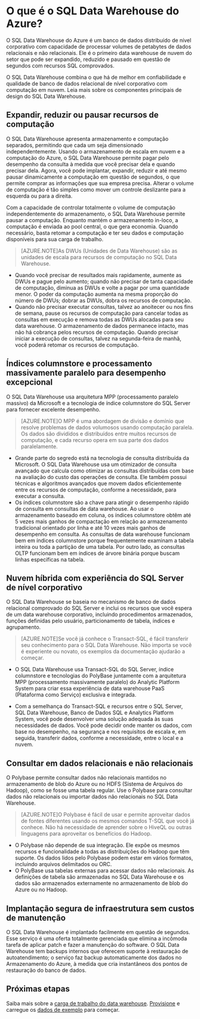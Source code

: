 <properties
   pageTitle="O que é o SQL Data Warehouse do Azure | Microsoft Azure"
   description="Banco de dados distribuído de nível corporativo com capacidade de processar volumes de petabytes de dados relacionais e não relacionais. Ele é o primeiro data warehouse de nuvem do setor que pode ser expandido, reduzido e pausado questão de segundos."
   services="sql-data-warehouse"
   documentationCenter="NA"
   authors="twounder"
   manager="jhubbard"
   editor=""/>

<tags
   ms.service="sql-data-warehouse"
   ms.devlang="NA"
   ms.topic="article"
   ms.tgt_pltfrm="NA"
   ms.workload="data-services"
   ms.date="09/22/2015"
   ms.author="barbkess;twounder;JRJ@BigBangData.co.uk;"/>


# O que é o SQL Data Warehouse do Azure?

O SQL Data Warehouse do Azure é um banco de dados distribuído de nível corporativo com capacidade de processar volumes de petabytes de dados relacionais e não relacionais. Ele é o primeiro data warehouse de nuvem do setor que pode ser expandido, reduzido e pausado em questão de segundos com recursos SQL comprovados.

O SQL Data Warehouse combina o que há de melhor em confiabilidade e qualidade de banco de dados relacional de nível corporativo com computação em nuvem. Leia mais sobre os componentes principais de design do SQL Data Warehouse.

## Expandir, reduzir ou pausar recursos de computação
O SQL Data Warehouse apresenta armazenamento e computação separados, permitindo que cada um seja dimensionado independentemente. Usando o armazenamento de escala em nuvem e a computação do Azure, o SQL Data Warehouse permite pagar pelo desempenho da consulta à medida que você precisar dela e quando precisar dela. Agora, você pode implantar, expandir, reduzir e até mesmo pausar dinamicamente a computação em questão de segundos, o que permite comprar as informações que sua empresa precisa. Alterar o volume de computação é tão simples como mover um controle deslizante para a esquerda ou para a direita.

Com a capacidade de controlar totalmente o volume de computação independentemente do armazenamento, o SQL Data Warehouse permite pausar a computação. Enquanto mantém o armazenamento in-loco, a computação é enviada ao pool central, o que gera economia. Quando necessário, basta retomar a computação e ter seu dados e computação disponíveis para sua carga de trabalho.

> [AZURE.NOTE]As DWUs (Unidades de Data Warehouse) são as unidades de escala para recursos de computação no SQL Data Warehouse.

- Quando você precisar de resultados mais rapidamente, aumente as DWUs e pague pelo aumento; quando não precisar de tanta capacidade de computação, diminua as DWUs e volte a pagar por uma quantidade menor. O poder da computação aumenta na mesma proporção do número de DWUs; dobrar as DWUs, dobra os recursos de computação. 
- Quando não precisar executar consultas, talvez ao anoitecer ou nos fins de semana, pause os recursos de computação para cancelar todas as consultas em execução e remova todas as DWUs alocadas para seu data warehouse. O armazenamento de dados permanece intacto, mas não há cobrança pelos recursos de computação. Quando precisar iniciar a execução de consultas, talvez na segunda-feira de manhã, você poderá retomar os recursos de computação. 

## Índices columnstore e processamento massivamente paralelo para desempenho excepcional
O SQL Data Warehouse usa arquitetura MPP (processamento paralelo massivo) da Microsoft e a tecnologia de índice columnstore do SQL Server para fornecer excelente desempenho.

> [AZURE.NOTE]O MPP é uma abordagem de divisão e domínio que resolve problemas de dados volumosos usando computação paralela. Os dados são divididos e distribuídos entre muitos recursos de computação, e cada recurso opera em sua parte dos dados paralelamente.

- Grande parte do segredo está na tecnologia de consulta distribuída da Microsoft. O SQL Data Warehouse usa um otimizador de consulta avançado que calcula como otimizar as consultas distribuídas com base na avaliação do custo das operações de consulta. Ele também possui técnicas e algoritmos avançados que movem dados eficientemente entre os recursos de computação, conforme a necessidade, para executar a consulta.
- Os índices columnstore são a chave para atingir o desempenho rápido de consulta em consultas de data warehouse. Ao usar o armazenamento baseado em coluna, os índices columnstore obtêm até 5 vezes mais ganhos de compactação em relação ao armazenamento tradicional orientado por linha e até 10 vezes mais ganhos de desempenho em consulta. As consultas de data warehouse funcionam bem em índices columnstore porque frequentemente examinam a tabela inteira ou toda a partição de uma tabela. Por outro lado, as consultas OLTP funcionam bem em índices de árvore binária porque buscam linhas específicas na tabela.


## Nuvem híbrida com experiência do SQL Server de nível corporativo
O SQL Data Warehouse se baseia no mecanismo de banco de dados relacional comprovado do SQL Server e inclui os recursos que você espera de um data warehouse corporativo, incluindo procedimentos armazenados, funções definidas pelo usuário, particionamento de tabela, índices e agrupamento.

> [AZURE.NOTE]Se você já conhece o Transact-SQL, é fácil transferir seu conhecimento para o SQL Data Warehouse. Não importa se você é experiente ou novato, os exemplos da documentação ajudarão a começar.

- O SQL Data Warehouse usa Transact-SQL do SQL Server, índice columnstore e tecnologias do PolyBase juntamente com a arquitetura MPP (processamento massivamente paralelo) do Analytic Platform System para criar essa experiência de data warehouse PaaS (Plataforma como Serviço) exclusiva e integrada.  

- Com a semelhança do Transact-SQL e recursos entre o SQL Server, SQL Data Warehouse, Banco de Dados SQL e Analytics Platform System, você pode desenvolver uma solução adequada às suas necessidades de dados. Você pode decidir onde manter os dados, com base no desempenho, na segurança e nos requisitos de escala e, em seguida, transferir dados, conforme a necessidade, entre o local e a nuvem.


## Consultar em dados relacionais e não relacionais
O Polybase permite consultar dados não relacionais mantidos no armazenamento de blob do Azure ou no HDFS (Sistema de Arquivos do Hadoop), como se fosse uma tabela regular. Use o Polybase para consultar dados não relacionais ou importar dados não relacionais no SQL Data Warehouse.

> [AZURE.NOTE]O Polybase é fácil de usar e permite aproveitar dados de fontes diferentes usando os mesmos comandos T-SQL que você já conhece. Não há necessidade de aprender sobre o HiveQL ou outras linguagens para aproveitar os benefícios do Hadoop.

- O Polybase não depende de sua integração. Ele expõe os mesmos recursos e funcionalidade a todas as distribuições do Hadoop que têm suporte. Os dados lidos pelo Polybase podem estar em vários formatos, incluindo arquivos delimitados ou ORC.
- O PolyBase usa tabelas externas para acessar dados não relacionais. As definições de tabela são armazenadas no SQL Data Warehouse e os dados são armazenados externamente no armazenamento de blob do Azure ou no Hadoop.


## Implantação segura de infraestrutura sem custos de manutenção
O SQL Data Warehouse é implantado facilmente em questão de segundos. Esse serviço é uma oferta totalmente gerenciada que elimina a incômoda tarefa de aplicar patch e fazer a manutenção do software. O SQL Data Warehouse tem backups internos que oferecem suporte à restauração de autoatendimento; o serviço faz backup automaticamente dos dados no Armazenamento do Azure, à medida que cria instantâneos dos pontos de restauração do banco de dados.


## Próximas etapas
Saiba mais sobre a [carga de trabalho do data warehouse]. [Provisione] e carregue os [dados de exemplo] para começar.

<!--Image references-->

<!--Article references-->
[carga de trabalho do data warehouse]: ./sql-data-warehouse-overview-workload.md
[dados de exemplo]: ./sql-data-warehouse-get-started-load-samples.md
[Provisione]: ./sql-data-warehouse-get-started-provision.md

<!--MSDN references-->

<!--Other Web references-->

<!---HONumber=Sept15_HO4-->